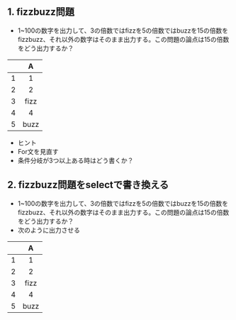## 1. fizzbuzz問題
- 1~100の数字を出力して、3の倍数ではfizzを5の倍数ではbuzzを15の倍数をfizzbuzz、それ以外の数字はそのまま出力する。この問題の論点は15の倍数をどう出力するか？

||A|
|:-:|:-:|
|1|1|
|2|2|
|3|fizz|
|4|4|
|5|buzz|

  - ヒント
  - For文を見直す
  - 条件分岐が3つ以上ある時はどう書くか？
## 2. fizzbuzz問題をselectで書き換える
- 1~100の数字を出力して、3の倍数ではfizzを5の倍数ではbuzzを15の倍数をfizzbuzz、それ以外の数字はそのまま出力する。この問題の論点は15の倍数をどう出力するか？
- 次のように出力させる　　

||A|
|:-:|:-:|
|1|1|
|2|2|
|3|fizz|
|4|4|
|5|buzz|
